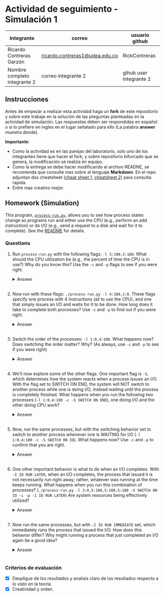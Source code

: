 # Actividad de seguimiento - Simulación 1

|Integrante|correo|usuario github|
|---|---|---|
| Ricardo Contreras Garzón | ricardo.contreras1@udea.edu.co | RickContreras |
|Nombre completo integrante 2|correo integrante 2|gihub user integrante 2|

## Instrucciones

Antes de empezar a realizar esta actividad haga un **fork** de este repositorio y sobre este trabaje en la solución de las preguntas planteadas en la actividad de simulación. Las respuestas deben ser respondidas en español o si lo prefiere en ingles en el lugar señalado para ello (La palabra **answer** muestra donde).

**Importante**:
* Como la actividad es en las parejas del laboratorio, solo uno de los integrantes tiene que hacer el fork; y sobre repositorio bifurcado que se genera, la modificación se realiza en equipo.
* Como la entrega se debe hacer modificando el archivo READNE, se recomienda que consulte mas sobre el lenguaje **Markdown**. En el repo adjuntan dos cheatsheet ([cheat sheet 1](Markdown_Cheat_Sheet.pdf), [cheatsheet 2](markdown-cheatsheet.pdf)) para consulta rapida.
* Entre mas creativo mejor.

## Homework (Simulation)

This program, [`process-run.py`](process-run.py), allows you to see how process states change as programs run and either use the CPU (e.g., perform an add instruction) or do I/O (e.g., send a request to a disk and wait for it to complete). See the [README](https://github.com/remzi-arpacidusseau/ostep-homework/blob/master/cpu-intro/README.md) for details.

### Questions

1. Run `process-run.py` with the following flags: `-l 5:100,5:100`. What should the CPU utilization be (e.g., the percent of time the CPU is in use?) Why do you know this? Use the `-c` and `-p` flags to see if you were right.
   
   <details>
   <summary>Answer</summary>

   Al ejecutar el comando:

   ```bash
   python3 ./process-run.py -l 5:100,5:100
   ```

   Se observa que ambos procesos realizan únicamente operaciones en la CPU. A continuación, se muestra cómo se distribuyen las instrucciones:

   | **Process 0**         | **Process 1**         |
   |------------------------|-------------------|
   | cpu         | cpu      |
   | cpu         | cpu      |
   | cpu         | cpu      |
   | cpu         | cpu      |


   Al ejecutar el comando con las banderas -c y -p:

   ```bash
   python3 ./process-run.py -l 5:100,5:100 -c -p
   ```

   Se genera la siguiente traza, que detalla el estado de los procesos en cada unidad de tiempo:

   | Tiempo | PID: 0         | PID: 1         | CPU | I/O |
   |--------|----------------|----------------|-----|-----|
   | 1      | RUN:cpu        | READY          | 1   |     |
   | 2      | RUN:cpu        | READY          | 1   |     |
   | 3      | RUN:cpu        | READY          | 1   |     |
   | 4      | RUN:cpu        | READY          | 1   |     |
   | 5      | RUN:cpu        | READY          | 1   |     |
   | 6      | DONE           | RUN:cpu        | 1   |     |
   | 7      | DONE           | RUN:cpu        | 1   |     |
   | 8      | DONE           | RUN:cpu        | 1   |     |
   | 9      | DONE           | RUN:cpu        | 1   |     |
   | 10     | DONE           | RUN:cpu        | 1   |     |

   **Estadísticas:**
   | Métrica         | Valor         |
   |------------------|---------------|
   | Tiempo total     | 10 unidades   |
   | CPU ocupada      | 10 unidades   |
   | I/O ocupada      | 0 unidades    |


   Análisis:

   En la primera ejecución, se observa cómo cada proceso utiliza la CPU de manera secuencial, pero no se detalla cómo el sistema operativo gestiona el cambio de procesos.
   En la segunda ejecución, con las banderas -c y -p, se muestra explícitamente el estado de cada proceso en cada unidad de tiempo. Esto permite observar cómo los procesos se turnan para usar la CPU.
   La CPU está ocupada durante todo el tiempo de ejecución, lo que resulta en una utilización del 100%. No hay operaciones de I/O, por lo que el tiempo ocupado por I/O es 0%.
   En resumen, esta simulación demuestra cómo los procesos se alternan en el uso de la CPU y cómo el sistema operativo gestiona su ejecución de manera eficiente.

   </details>
   <br>

2. Now run with these flags: `./process-run.py -l 4:100,1:0`. These flags specify one process with 4 instructions (all to use the CPU), and one that simply issues an I/O and waits for it to be done. How long does it take to complete both processes? Use `-c` and `-p` to find out if you were right. 
   
   <details>
   <summary>Answer</summary>
   Coloque aqui su respuerta
   </details>
   <br>

3. Switch the order of the processes: `-l 1:0,4:100`. What happens now? Does switching the order matter? Why? (As always, use `-c` and `-p` to see if you were right)
   
   <details>
   <summary>Answer</summary>
   Coloque aqui su respuerta
   </details>
   <br>

4. We'll now explore some of the other flags. One important flag is `-S`, which determines how the system reacts when a process issues an I/O. With the flag set to SWITCH ON END, the system will NOT switch to another process while one is doing I/O, instead waiting until the process is completely finished. What happens when you run the following two processes (`-l 1:0,4:100 -c -S SWITCH ON END`), one doing I/O and the other doing CPU work?
   
   <details>
   <summary>Answer</summary>
   Coloque aqui su respuerta
   </details>
   <br>

5. Now, run the same processes, but with the switching behavior set to switch to another process whenever one is WAITING for I/O (`-l 1:0,4:100 -c -S SWITCH ON IO`). What happens now? Use `-c` and `-p` to confirm that you are right.
   
   <details>
   <summary>Answer</summary>
   Coloque aqui su respuerta
   </details>
   <br>

6. One other important behavior is what to do when an I/O completes. With `-I IO RUN LATER`, when an I/O completes, the process that issued it is not necessarily run right away; rather, whatever was running at the time keeps running. What happens when you run this combination of processes? (`./process-run.py -l 3:0,5:100,5:100,5:100 -S SWITCH ON IO -c -p -I IO RUN LATER`) Are system resources being effectively utilized?
   
   <details>
   <summary>Answer</summary>
   Coloque aqui su respuerta
   </details>
   <br>

7. Now run the same processes, but with `-I IO RUN IMMEDIATE` set, which immediately runs the process that issued the I/O. How does this behavior differ? Why might running a process that just completed an I/O again be a good idea?
   
   <details>
   <summary>Answer</summary>
   Coloque aqui su respuerta
   </details>
   <br>


### Criterios de evaluación
- [x] Despligue de los resultados y analisis claro de los resultados respecto a lo visto en la teoria.
- [x] Creatividad y orden.
